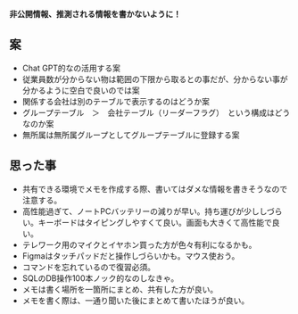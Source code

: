 **非公開情報、推測される情報を書かないように！**
## 案
* Chat GPT的なの活用する案
* 従業員数が分からない物は範囲の下限から取るとの事だが、分からない事が分かるように空白で良いのでは案
* 関係する会社は別のテーブルで表示するのはどうか案
* グループテーブル　＞　会社テーブル（リーダーフラグ）　という構成はどうなのか案
* 無所属は無所属グループとしてグループテーブルに登録する案
## 思った事
* 共有できる環境でメモを作成する際、書いてはダメな情報を書きそうなので注意する。
* 高性能過ぎて、ノートPCバッテリーの減りが早い。持ち運びが少ししづらい。キーボードはタイピングしやすくて良い。画面も大きくて高性能で良い。
* テレワーク用のマイクとイヤホン買った方が色々有利になるかも。
* Figmaはタッチパッドだと操作しづらいかも。マウス使おう。
* コマンドを忘れているので復習必須。
* SQLのDB操作100本ノック的なのしなきゃ。
* メモは書く場所を一箇所にまとめ、共有した方が良い。
* メモを書く際は、一通り聞いた後にまとめて書いたほうが良い。
